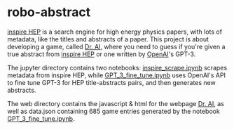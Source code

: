 # robo-abstract

[inspire HEP](https://inspirehep.net) is a search engine for high energy physics papers, with lots of metadata, like the titles and abstracts of a paper. This project is about developing a game, called [Dr. AI](http://dr-ai.42web.io), where you need to guess if you're given a true abstract from [inspire HEP](https://inspirehep.net) or one written by [OpenAI](http://openai.com)'s GPT-3.

The jupyter directory contains two notebooks: [inspire_scrape.ipynb](https://github.com/gaborsarosi/robo-abstract/blob/main/Jupyter/inspire_scrape.ipynb) scrapes metadata from inspire HEP, while [GPT_3_fine_tune.ipynb](https://github.com/gaborsarosi/robo-abstract/blob/main/Jupyter/GPT_3_fine_tune.ipynb) uses OpenAI's API to fine tune GPT-3 for HEP title-abstracts pairs, and then generates new abstracts.

The web directory contains the javascript & html for the webpage [Dr. AI](http://dr-ai.42web.io), as well as data.json containing 685 game entries generated by the notebook [GPT_3_fine_tune.ipynb](https://github.com/gaborsarosi/robo-abstract/blob/main/Jupyter/GPT_3_fine_tune.ipynb).
